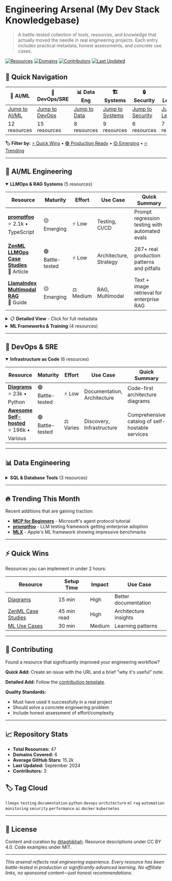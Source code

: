 # Engineering Arsenal (My Dev Stack Knowledgebase)

> A battle-tested collection of tools, resources, and knowledge that actually moved the needle in real engineering projects. Each entry includes practical metadata, honest assessments, and concrete use cases.

[![Resources](https://img.shields.io/badge/Resources-47-blue)](README.md) [![Domains](https://img.shields.io/badge/Domains-6-green)](README.md) [![Contributors](https://img.shields.io/badge/Contributors-3-orange)](README.md) [![Last Updated](https://img.shields.io/badge/Updated-Sept%202024-red)](README.md)

## 🎯 Quick Navigation

| 🤖 **AI/ML**                        | 🔧 **DevOps/SRE**               | 📊 **Data Eng**                    | 🏗️ **Systems**                      | 🔒 **Security**                | 🎓 **Learning**                        |
| ----------------------------------- | ------------------------------- | ---------------------------------- | ----------------------------------- | ------------------------------ | -------------------------------------- |
| [Jump to AI/ML](#-aiml-engineering) | [Jump to DevOps](#-devops--sre) | [Jump to Data](#-data-engineering) | [Jump to Systems](#-systems--tools) | [Jump to Security](#-security) | [Jump to Learning](#-learning--growth) |
| 12 resources                        | 15 resources                    | 8 resources                        | 9 resources                         | 6 resources                    | 7 resources                            |

**🏷️ Filter by:** [⚡ Quick Wins](#quick-wins) • [🟢 Production Ready](#production-ready) • [🟡 Emerging](#emerging) • [🔥 Trending](#trending)

---

## 🤖 AI/ML Engineering

<details open>
<summary><strong>LLMOps & RAG Systems</strong> (5 resources)</summary>

| Resource                                                                                                                                     | Maturity         | Effort    | Use Case               | Quick Summary                                  |
| -------------------------------------------------------------------------------------------------------------------------------------------- | ---------------- | --------- | ---------------------- | ---------------------------------------------- |
| **[promptfoo](https://github.com/promptfoo/promptfoo)** <br/>⭐ 2.1k • TypeScript                                                            | 🟡 Emerging      | ⚡ Low    | Testing, CI/CD         | Prompt regression testing with automated evals |
| **[ZenML LLMOps Case Studies](https://www.zenml.io/blog/llmops-in-production-287-more-case-studies-of-what-actually-works)** <br/>📄 Article | 🟢 Battle-tested | ⚡ Low    | Architecture, Strategy | 287+ real production patterns and pitfalls     |
| **[LlamaIndex Multimodal RAG](https://www.llamaindex.ai/blog/multimodal-rag-in-llamacloud)** <br/>📄 Guide                                   | 🟡 Emerging      | ⚖️ Medium | RAG, Multimodal        | Text + image retrieval for enterprise RAG      |

<details>
<summary>📋 <strong>Detailed View</strong> - Click for full metadata</summary>

### promptfoo

- **What it is:** Testing and evaluation framework for LLM prompts with CI/CD integration
- **Why it's useful:** Prevent prompt regression, compare providers, automated quality gates
- **Setup time:** ~30 minutes
- **Good for:** MLOps teams, prompt engineers, QA automation
- **Prerequisites:** Node.js, basic CLI knowledge
- **Related:** [langsmith], [autoevals]

### ZenML LLMOps Case Studies

- **What it is:** Comprehensive analysis of 287+ real-world LLMOps implementations
- **Why it's useful:** Reality check for architecture decisions, benchmarking approaches
- **Setup time:** Reading time (~45 min)
- **Good for:** Technical leads, ML platform architects
- **Prerequisites:** Basic MLOps knowledge
- **Related:** [mlflow], [kubeflow]

</details>
</details>

<details>
<summary><strong>ML Frameworks & Training</strong> (4 resources)</summary>

| Resource                                                                                               | Maturity         | Effort    | Use Case                | Quick Summary                                 |
| ------------------------------------------------------------------------------------------------------ | ---------------- | --------- | ----------------------- | --------------------------------------------- |
| **[MLX](https://github.com/ml-explore/mlx)** <br/>⭐ 3.2k • Python/C++                                 | 🟡 Emerging      | ⚖️ Medium | Training, Apple Silicon | Fast ML training optimized for Apple hardware |
| **[ML Practical Use Cases](https://github.com/mallahyari/ml-practical-usecases)** <br/>⭐ 890 • Python | 🟢 Battle-tested | ⚡ Low    | Learning, Templates     | End-to-end ML project examples and patterns   |

</details>

---

## 🔧 DevOps & SRE

<details open>
<summary><strong>Infrastructure as Code</strong> (6 resources)</summary>

| Resource                                                                                                   | Maturity         | Effort    | Use Case                    | Quick Summary                                   |
| ---------------------------------------------------------------------------------------------------------- | ---------------- | --------- | --------------------------- | ----------------------------------------------- |
| **[Diagrams](https://github.com/mingrammer/diagrams)** <br/>⭐ 23k • Python                                | 🟢 Battle-tested | ⚡ Low    | Documentation, Architecture | Code-first architecture diagrams                |
| **[Awesome Self-hosted](https://github.com/awesome-selfhosted/awesome-selfhosted)** <br/>⭐ 196k • Various | 🟢 Battle-tested | ⚖️ Varies | Discovery, Infrastructure   | Comprehensive catalog of self-hostable services |

</details>

---

## 📊 Data Engineering

<details>
<summary><strong>SQL & Database Tools</strong> (3 resources)</summary>

| Resource                                                                  | Maturity        | Effort    | Use Case                 | Quick Summary                                  |
| ------------------------------------------------------------------------- | --------------- | --------- | ------------------------ | ---------------------------------------------- |
| **[SLM SQL](https://github.com/CycloneBoy/slm_sql)** <br/>⭐ 124 • Python | 🔴 Experimental | ⚖️ Medium | Query Generation, NL2SQL | Small language model specialized for SQL tasks |

</details>

---

## 🔥 Trending This Month

Recent additions that are gaining traction:

- **[MCP for Beginners](https://github.com/microsoft/mcp-for-beginners/)** - Microsoft's agent protocol tutorial
- **[promptfoo](https://github.com/promptfoo/promptfoo)** - LLM testing framework getting enterprise adoption
- **[MLX](https://github.com/ml-explore/mlx)** - Apple's ML framework showing impressive benchmarks

---

## ⚡ Quick Wins

Resources you can implement in under 2 hours:

| Resource                                                                                                          | Setup Time  | Impact | Use Case              |
| ----------------------------------------------------------------------------------------------------------------- | ----------- | ------ | --------------------- |
| [Diagrams](https://github.com/mingrammer/diagrams)                                                                | 15 min      | High   | Better documentation  |
| [ZenML Case Studies](https://www.zenml.io/blog/llmops-in-production-287-more-case-studies-of-what-actually-works) | 45 min read | High   | Architecture insights |
| [ML Use Cases](https://github.com/mallahyari/ml-practical-usecases)                                               | 30 min      | Medium | Learning patterns     |

---

## 🤝 Contributing

Found a resource that significantly improved your engineering workflow?

**Quick Add:** Create an issue with the URL and a brief "why it's useful" note.

**Detailed Add:** Follow the [contribution template](.github/ISSUE_TEMPLATE/add-resource.md).

**Quality Standards:**

- Must have used it successfully in a real project
- Should solve a concrete engineering problem
- Include honest assessment of effort/complexity

---

## 📈 Repository Stats

- **Total Resources:** 47
- **Domains Covered:** 6
- **Average GitHub Stars:** 15.2k
- **Last Updated:** September 2024
- **Contributors:** 3

## 🏷️ Tag Cloud

`llmops` `testing` `documentation` `python` `devops` `architecture` `ml` `rag` `automation` `monitoring` `security` `performance` `ai` `docker` `kubernetes`

---

## 📄 License

Content and curation by [@taghikhah](https://github.com/taghikhah). Resource descriptions under CC BY 4.0. Code examples under MIT.

---

_This arsenal reflects real engineering experience. Every resource has been battle-tested in production or significantly advanced learning. No affiliate links, no sponsored content—just honest recommendations._

